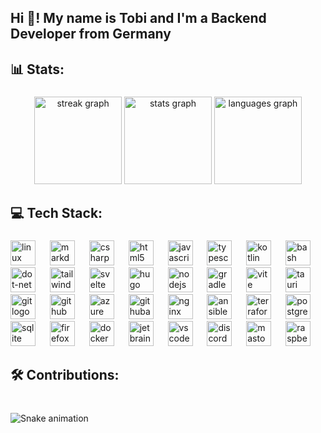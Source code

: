 <h2 align="left">Hi 👋! My name is Tobi and I'm a Backend Developer from Germany</h2>

###

<h2 align="left">📊  Stats:</h2>

###

<div align="center">
  <img src="https://streak-stats.demolab.com?user=TheKing6488&locale=en&mode=daily&theme=dracula&hide_border=true&border_radius=20" height="140" alt="streak graph"  />
  <img src="https://github-readme-stats.vercel.app/api?username=TheKing6488&hide_title=true&hide_rank=false&show_icons=true&include_all_commits=true&count_private=true&disable_animations=false&theme=dracula&locale=en&hide_border=true" height="140" alt="stats graph"  />
  <img src="https://github-readme-stats.vercel.app/api/top-langs?username=TheKing6488&locale=en&hide_title=true&layout=compact&card_width=320&langs_count=10&theme=dracula&hide_border=true" height="140" alt="languages graph"  />
</div>

###

<h2 align="left">💻 Tech Stack:</h2>

###

<div align="left">
  <img src="https://skillicons.dev/icons?i=linux" height="40" alt="linux logo"  />
  <img width="15" />
  <img src="https://skillicons.dev/icons?i=md" height="40" alt="markdown logo"  />
  <img width="15" />
  <img src="https://skillicons.dev/icons?i=cs" height="40" alt="csharp logo"  />
  <img width="15" />
  <img src="https://skillicons.dev/icons?i=html" height="40" alt="html5 logo"  />
  <img width="15" />
  <img src="https://skillicons.dev/icons?i=js" height="40" alt="javascript logo"  />
  <img width="15" />
  <img src="https://skillicons.dev/icons?i=ts" height="40" alt="typescript logo"  />
  <img width="15" />
  <img src="https://skillicons.dev/icons?i=kotlin" height="40" alt="kotlin logo"  />
  <img width="15" />
  <img src="https://skillicons.dev/icons?i=bash" height="40" alt="bash logo"  />
  <img width="15" />
  <img src="https://skillicons.dev/icons?i=dotnet" height="40" alt="dot-net logo"  />
  <img width="15" />
  <img src="https://skillicons.dev/icons?i=tailwind" height="40" alt="tailwindcss logo"  />
  <img width="15" />
  <img src="https://skillicons.dev/icons?i=svelte" height="40" alt="svelte logo"  />
  <img width="15" />
  <img src="https://cdn.simpleicons.org/hugo/FF4088" height="40" alt="hugo logo"  />
  <img width="15" />
  <img src="https://skillicons.dev/icons?i=nodejs" height="40" alt="nodejs logo"  />
  <img width="15" />
  <img src="https://skillicons.dev/icons?i=gradle" height="40" alt="gradle logo"  />
  <img width="15" />
  <img src="https://skillicons.dev/icons?i=vite" height="40" alt="vite logo"  />
  <img width="15" />
  <img src="https://skillicons.dev/icons?i=tauri" height="40" alt="tauri logo"  />
  <img width="15" />
  <img src="https://skillicons.dev/icons?i=git" height="40" alt="git logo"  />
  <img width="15" />
  <img src="https://skillicons.dev/icons?i=github" height="40" alt="github logo"  />
  <img width="15" />
  <img src="https://skillicons.dev/icons?i=azure" height="40" alt="azure logo"  />
  <img width="15" />
  <img src="https://skillicons.dev/icons?i=githubactions" height="40" alt="githubactions logo"  />
  <img width="15" />
  <img src="https://skillicons.dev/icons?i=nginx" height="40" alt="nginx logo"  />
  <img width="15" />
  <img src="https://skillicons.dev/icons?i=ansible" height="40" alt="ansible logo"  />
  <img width="15" />
  <img src="https://cdn.jsdelivr.net/gh/devicons/devicon/icons/terraform/terraform-original.svg" height="40" alt="terraform logo"  />
  <img width="15" />
  <img src="https://skillicons.dev/icons?i=postgres" height="40" alt="postgresql logo"  />
  <img width="15" />
  <img src="https://skillicons.dev/icons?i=sqlite" height="40" alt="sqlite logo"  />
  <img width="15" />
  <img src="https://cdn.simpleicons.org/firefox/FF7139" height="40" alt="firefox logo"  />
  <img width="15" />
  <img src="https://skillicons.dev/icons?i=docker" height="40" alt="docker logo"  />
  <img width="15" />
  <img src="https://cdn.jsdelivr.net/gh/devicons/devicon/icons/jetbrains/jetbrains-original.svg" height="40" alt="jetbrains logo"  />
  <img width="15" />
  <img src="https://skillicons.dev/icons?i=vscode" height="40" alt="vscode logo"  />
  <img width="15" />
  <img src="https://skillicons.dev/icons?i=discord" height="40" alt="discord logo"  />
  <img width="15" />
  <img src="https://skillicons.dev/icons?i=mastodon" height="40" alt="mastodon logo"  />
  <img width="15" />
  <img src="https://skillicons.dev/icons?i=raspberrypi" height="40" alt="raspberrypi logo"  />
</div>

###

<h2 align="left">🛠️ Contributions:</h2>

###

<br clear="both">

<img src="https://raw.githubusercontent.com/TheKing6488/TheKing6488/output/snake.svg" alt="Snake animation" />

###